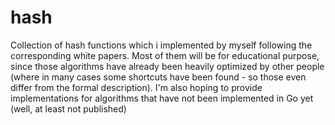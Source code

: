 # hash
Collection of hash functions which i implemented by myself following the corresponding white papers. Most of them will be for educational purpose, since those algorithms have already been heavily optimized by other people (where in many cases some shortcuts have been found - so those even differ from the formal description). I'm also hoping to provide implementations for algorithms that have not been implemented in Go yet (well, at least not published)
